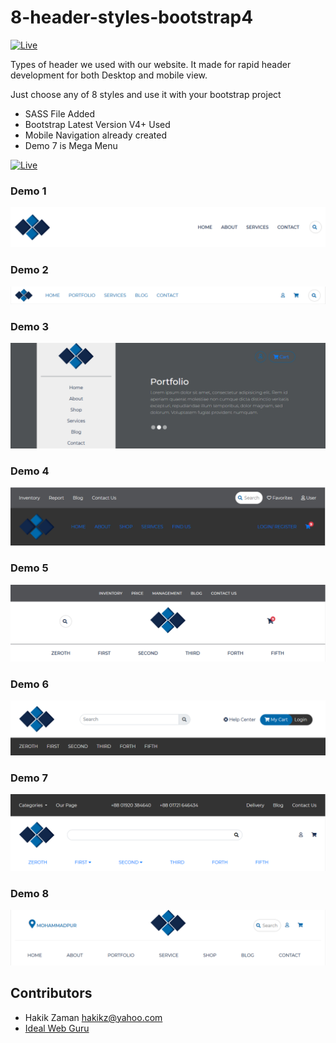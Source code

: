 # 8-header-styles-bootstrap4

[![Live](https://img.shields.io/badge/Live%20-Link-brightgreen.svg)](https://codepen.io/hakik-zaman/full/aXZEQB)

Types of header we used with our website. It made for rapid header development for both Desktop and mobile view.

Just choose any of 8 styles and use it with your bootstrap project

- SASS File Added
- Bootstrap Latest Version V4+ Used
- Mobile Navigation already created
- Demo 7 is Mega Menu

[![Live](https://img.shields.io/badge/Live%20-Link-brightgreen.svg)](https://codepen.io/hakik-zaman/full/aXZEQB)


### Demo 1

![alt text](https://github.com/hakikz/8-header-styles-bootstrap4/blob/master/dist/1.png)



### Demo 2

![alt text](https://github.com/hakikz/8-header-styles-bootstrap4/blob/master/dist/2.png)



### Demo 3

![alt text](https://github.com/hakikz/8-header-styles-bootstrap4/blob/master/dist/3.png)



### Demo 4

![alt text](https://github.com/hakikz/8-header-styles-bootstrap4/blob/master/dist/4.png)



### Demo 5

![alt text](https://github.com/hakikz/8-header-styles-bootstrap4/blob/master/dist/5.png)



### Demo 6

![alt text](https://github.com/hakikz/8-header-styles-bootstrap4/blob/master/dist/6.png)



### Demo 7

![alt text](https://github.com/hakikz/8-header-styles-bootstrap4/blob/master/dist/7.png)



### Demo 8

![alt text](https://github.com/hakikz/8-header-styles-bootstrap4/blob/master/dist/8.png)



## Contributors

- Hakik Zaman <hakikz@yahoo.com>
- [Ideal Web Guru](http://idealwebguru.com/)
